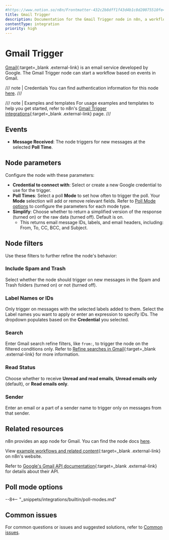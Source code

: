 ```yaml
---
#https://www.notion.so/n8n/Frontmatter-432c2b8dff1f43d4b1c8d20075510fe4
title: Gmail Trigger
description: Documentation for the Gmail Trigger node in n8n, a workflow automation platform. Includes details of operations and configuration, and links to examples and credentials information.
contentType: integration
priority: high
---
```


# Gmail Trigger

[Gmail](https://www.gmail.com){:target=_blank .external-link} is an email service developed by Google. The Gmail Trigger node can start a workflow based on events in Gmail.

/// note | Credentials
You can find authentication information for this node [here](/integrations/builtin/credentials/google/).
///

///  note  | Examples and templates
For usage examples and templates to help you get started, refer to n8n's [Gmail Trigger integrations](https://n8n.io/integrations/gmail-trigger/){:target=_blank .external-link} page.
///

## Events

* **Message Received**: The node triggers for new messages at the selected **Poll Time**.

## Node parameters

Configure the node with these parameters:

* **Credential to connect with**: Select or create a new Google credential to use for the trigger.
* **Poll Times**: Select a poll **Mode** to set how often to trigger the poll. Your **Mode** selection will add or remove relevant fields. Refer to [Poll Mode options](#poll-mode-options) to configure the parameters for each mode type.
* **Simplify**: Choose whether to return a simplified version of the response (turned on) or the raw data (turned off). Default is on.
    * This returns email message IDs, labels, and email headers, including: From, To, CC, BCC, and Subject.

## Node filters

Use these filters to further refine the node's behavior:

### Include Spam and Trash

Select whether the node should trigger on new messages in the Spam and Trash folders (turned on) or not (turned off).

### Label Names or IDs

Only trigger on messages with the selected labels added to them. Select the Label names you want to apply or enter an expression to specify IDs. The dropdown populates based on the **Credential** you selected.

### Search

Enter Gmail search refine filters, like `from:`, to trigger the node on the filtered conditions only. Refer to [Refine searches in Gmail](https://support.google.com/mail/answer/7190?hl=en){:target=_blank .external-link} for more information.

### Read Status

Choose whether to receive **Unread and read emails**, **Unread emails only** (default), or **Read emails only**.

### Sender

Enter an email or a part of a sender name to trigger only on messages from that sender.

## Related resources

n8n provides an app node for Gmail. You can find the node docs [here](/integrations/builtin/app-nodes/n8n-nodes-base.gmail/).

View [example workflows and related content](https://n8n.io/integrations/gmail-trigger/){:target=_blank .external-link} on n8n's website.

Refer to [Google's Gmail API documentation](https://developers.google.com/gmail/api/guides){:target=_blank .external-link} for details about their API.

## Poll mode options

--8<-- "_snippets/integrations/builtin/poll-modes.md"

## Common issues

For common questions or issues and suggested solutions, refer to [Common issues](/integrations/builtin/trigger-nodes/n8n-nodes-base.gmailtrigger/common-issues/).
